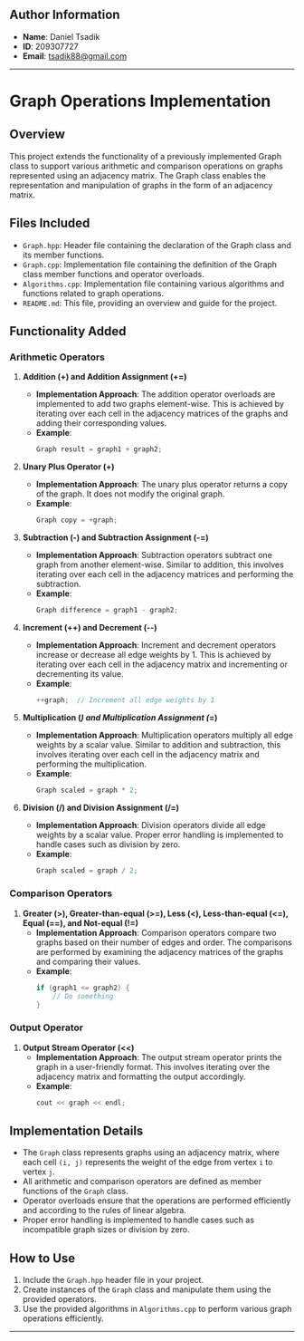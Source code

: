 ## Author Information
- **Name**: Daniel Tsadik
- **ID**: 209307727
- **Email**: tsadik88@gmail.com

---

# Graph Operations Implementation

## Overview
This project extends the functionality of a previously implemented Graph class to support various arithmetic and comparison operations on graphs represented using an adjacency matrix. The Graph class enables the representation and manipulation of graphs in the form of an adjacency matrix.

## Files Included
- `Graph.hpp`: Header file containing the declaration of the Graph class and its member functions.
- `Graph.cpp`: Implementation file containing the definition of the Graph class member functions and operator overloads.
- `Algorithms.cpp`: Implementation file containing various algorithms and functions related to graph operations.
- `README.md`: This file, providing an overview and guide for the project.

## Functionality Added

### Arithmetic Operators
1. **Addition (+) and Addition Assignment (+=)**
   - **Implementation Approach**: The addition operator overloads are implemented to add two graphs element-wise. This is achieved by iterating over each cell in the adjacency matrices of the graphs and adding their corresponding values.
   - **Example**:
     ```cpp
     Graph result = graph1 + graph2;
     ```

2. **Unary Plus Operator (+)**
   - **Implementation Approach**: The unary plus operator returns a copy of the graph. It does not modify the original graph.
   - **Example**:
     ```cpp
     Graph copy = +graph;
     ```

3. **Subtraction (-) and Subtraction Assignment (-=)**
   - **Implementation Approach**: Subtraction operators subtract one graph from another element-wise. Similar to addition, this involves iterating over each cell in the adjacency matrices and performing the subtraction.
   - **Example**:
     ```cpp
     Graph difference = graph1 - graph2;
     ```

4. **Increment (++) and Decrement (--)**
   - **Implementation Approach**: Increment and decrement operators increase or decrease all edge weights by 1. This is achieved by iterating over each cell in the adjacency matrix and incrementing or decrementing its value.
   - **Example**:
     ```cpp
     ++graph;  // Increment all edge weights by 1
     ```

5. **Multiplication (*) and Multiplication Assignment (*=)**
   - **Implementation Approach**: Multiplication operators multiply all edge weights by a scalar value. Similar to addition and subtraction, this involves iterating over each cell in the adjacency matrix and performing the multiplication.
   - **Example**:
     ```cpp
     Graph scaled = graph * 2;
     ```

6. **Division (/) and Division Assignment (/=)**
   - **Implementation Approach**: Division operators divide all edge weights by a scalar value. Proper error handling is implemented to handle cases such as division by zero.
   - **Example**:
     ```cpp
     Graph scaled = graph / 2;
     ```

### Comparison Operators
1. **Greater (>), Greater-than-equal (>=), Less (<), Less-than-equal (<=), Equal (==), and Not-equal (!=)**
   - **Implementation Approach**: Comparison operators compare two graphs based on their number of edges and order. The comparisons are performed by examining the adjacency matrices of the graphs and comparing their values.
   - **Example**:
     ```cpp
     if (graph1 <= graph2) {
         // Do something
     }
     ```

### Output Operator
1. **Output Stream Operator (<<)**
   - **Implementation Approach**: The output stream operator prints the graph in a user-friendly format. This involves iterating over the adjacency matrix and formatting the output accordingly.
   - **Example**:
     ```cpp
     cout << graph << endl;
     ```

## Implementation Details
- The `Graph` class represents graphs using an adjacency matrix, where each cell `(i, j)` represents the weight of the edge from vertex `i` to vertex `j`.
- All arithmetic and comparison operators are defined as member functions of the `Graph` class.
- Operator overloads ensure that the operations are performed efficiently and according to the rules of linear algebra.
- Proper error handling is implemented to handle cases such as incompatible graph sizes or division by zero.

## How to Use
1. Include the `Graph.hpp` header file in your project.
2. Create instances of the `Graph` class and manipulate them using the provided operators.
3. Use the provided algorithms in `Algorithms.cpp` to perform various graph operations efficiently.

---